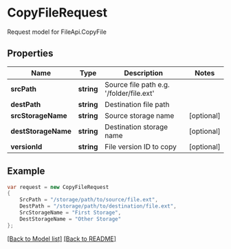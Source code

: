 
# CopyFileRequest

Request model for FileApi.CopyFile

## Properties

Name | Type | Description | Notes
---- | ---- | ----------- | -----
**srcPath** |**string**|Source file path e.g. '/folder/file.ext' |
**destPath** |**string**|Destination file path |
**srcStorageName** |**string**|Source storage name |[optional] 
**destStorageName** |**string**|Destination storage name |[optional] 
**versionId** |**string**|File version ID to copy |[optional] 

## Example
```csharp
var request = new CopyFileRequest
{ 
    SrcPath = "/storage/path/to/source/file.ext",
    DestPath = "/storage/path/to/destination/file.ext",
    SrcStorageName = "First Storage",
    DestStorageName = "Other Storage"
};
```

[[Back to Model list]](Models.md) [[Back to README]](README.md)
